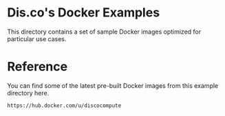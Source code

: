 # Dis.co's Docker Examples

This directory contains a set of sample Docker images optimized for particular use cases. 



# Reference

You can find some of the latest pre-built Docker images from this example directory here.

```
https://hub.docker.com/u/discocompute
```

